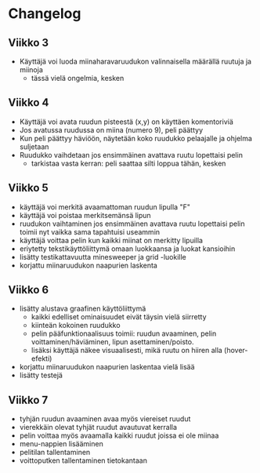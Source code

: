 # Changelog

## Viikko 3

- Käyttäjä voi luoda miinaharavaruudukon valinnaisella määrällä ruutuja ja miinoja
  - tässä vielä ongelmia, kesken

## Viikko 4

- Käyttäjä voi avata ruudun pisteestä (x,y) on käyttäen komentoriviä
- Jos avatussa ruudussa on miina (numero 9), peli päättyy
- Kun peli päättyy häviöön, näytetään koko ruudukko pelaajalle ja ohjelma suljetaan
- Ruudukko vaihdetaan jos ensimmäinen avattava ruutu lopettaisi pelin
  - tarkistaa vasta kerran: peli saattaa silti loppua tähän, kesken

## Viikko 5

- käyttäjä voi merkitä avaamattoman ruudun lipulla "F"
- käyttäjä voi poistaa merkitsemänsä lipun
- ruudukon vaihtaminen jos ensimmäinen avattava ruutu lopettaisi pelin toimii nyt vaikka sama tapahtuisi useammin
- käyttäjä voittaa pelin kun kaikki miinat on merkitty lipuilla
- eriytetty tekstikäyttöliittymä omaan luokkaansa ja luokat kansioihin
- lisätty testikattavuutta minesweeper ja grid -luokille
- korjattu miinaruudukon naapurien laskenta

## Viikko 6

- lisätty alustava graafinen käyttöliittymä
  - kaikki edelliset ominaisuudet eivät täysin vielä siirretty
  - kiinteän kokoinen ruudukko
  - pelin pääfunktionaalisuus toimii: ruudun avaaminen, pelin voittaminen/häviäminen, lipun asettaminen/poisto.
  - lisäksi käyttäjä näkee visuaalisesti, mikä ruutu on hiiren alla (hover-efekti)
- korjattu miinaruudukon naapurien laskentaa vielä lisää
- lisätty testejä

## Viikko 7

- tyhjän ruudun avaaminen avaa myös viereiset ruudut
- vierekkäin olevat tyhjät ruudut avautuvat kerralla
- pelin voittaa myös avaamalla kaikki ruudut joissa ei ole miinaa
- menu-nappien lisääminen
- pelitilan tallentaminen
- voittoputken tallentaminen tietokantaan